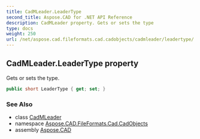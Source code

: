 ```yaml
---
title: CadMLeader.LeaderType
second_title: Aspose.CAD for .NET API Reference
description: CadMLeader property. Gets or sets the type
type: docs
weight: 250
url: /net/aspose.cad.fileformats.cad.cadobjects/cadmleader/leadertype/
---
```

## CadMLeader.LeaderType property

Gets or sets the type.

```csharp
public short LeaderType { get; set; }
```

### See Also

* class [CadMLeader](../)
* namespace [Aspose.CAD.FileFormats.Cad.CadObjects](../../cadmleader/)
* assembly [Aspose.CAD](../../../)


